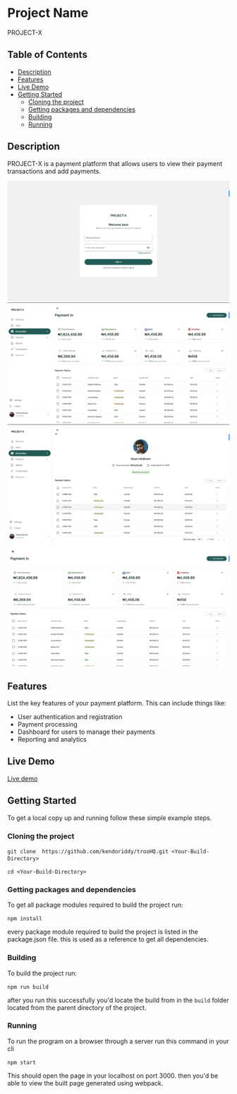 # Project Name

PROJECT-X

## Table of Contents

- [Description](#description)
- [Features](#features)
- [Live Demo](#LiveDemo)
- [Getting Started](#GettingStarted)
  - [Cloning the project](#Cloningtheproject)
  - [Getting packages and dependencies](#Gettingpackagesanddependencies)
  - [Building](#Building)
  - [Running](#Running)

## Description

PROJECT-X is a payment platform that allows users to view their payment transactions and add payments.

![](./src/assets/images/png/screen0.png)
![](./src/assets/images/png/screen1.png)
![](./src/assets/images/png/screen2.png)
![](./src/assets/images/png/screen3.png)

## Features

List the key features of your payment platform. This can include things like:

- User authentication and registration
- Payment processing
- Dashboard for users to manage their payments
- Reporting and analytics

## Live Demo

[Live demo](https://project-x-by-troo.netlify.app/)

## Getting Started

To get a local copy up and running follow these simple example steps.

### Cloning the project

```
git clone  https://github.com/kendoriddy/trooHQ.git <Your-Build-Directory>

```

```
cd <Your-Build-Directory>

```

### Getting packages and dependencies

To get all package modules required to build the project run:

```
npm install
```

every package module required to build the project is listed in the package.json file. this is used as a reference to get all dependencies.

### Building

To build the project run:

```
npm run build
```

after you run this successfully you'd locate the build from in the `build` folder located from the parent directory of the project.

### Running

To run the program on a browser through a server run this command in your cli

```
npm start
```

This should open the page in your localhost on port 3000. then you'd be able to view the built page generated using webpack.
